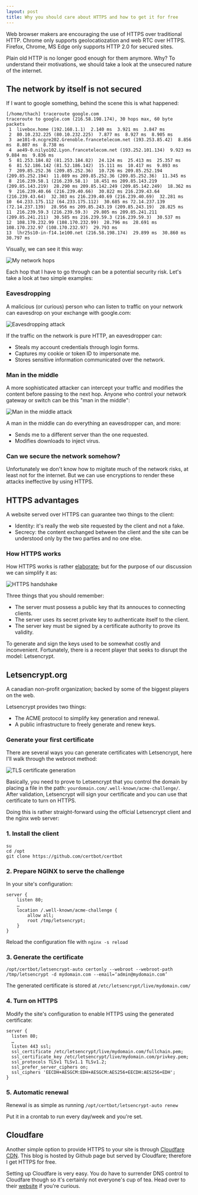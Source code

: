 ```yaml
---
layout: post
title: Why you should care about HTTPS and how to get it for free
---
```


Web browser makers are encouraging the use of HTTPS over traditional HTTP. Chrome only supports geolocatiozation and web RTC over HTTPS. Firefox, Chrome, MS Edge only supports HTTP 2.0 for secured sites.

Plain old HTTP is no longer good enough for them anymore. Why? To understand their motivations, we should take a look at the unsecured nature of the internet.

## The network by itself is not secured 

If I want to google something, behind the scene this is what happened:

```
[/home/thach] traceroute google.com 
traceroute to google.com (216.58.198.174), 30 hops max, 60 byte packets
 1  livebox.home (192.168.1.1)  2.140 ms  3.921 ms  3.847 ms
 2  80.10.232.225 (80.10.232.225)  7.877 ms  8.927 ms  8.905 ms
 3  ae101-0.ncgre202.Grenoble.francetelecom.net (193.253.85.42)  8.856 ms  8.807 ms  8.738 ms
 4  ae49-0.nilyo102.Lyon.francetelecom.net (193.252.101.134)  9.923 ms  9.884 ms  9.836 ms
 5  81.253.184.82 (81.253.184.82)  24.124 ms  25.413 ms  25.357 ms
 6  81.52.186.142 (81.52.186.142)  15.111 ms  10.417 ms  9.893 ms
 7  209.85.252.36 (209.85.252.36)  10.726 ms 209.85.252.194 (209.85.252.194)  11.089 ms 209.85.252.36 (209.85.252.36)  11.345 ms
 8  216.239.58.1 (216.239.58.1)  18.451 ms 209.85.143.219 (209.85.143.219)  28.290 ms 209.85.142.249 (209.85.142.249)  18.362 ms
 9  216.239.40.66 (216.239.40.66)  30.822 ms 216.239.43.64 (216.239.43.64)  32.303 ms 216.239.40.69 (216.239.40.69)  32.281 ms
10  64.233.175.112 (64.233.175.112)  30.685 ms 72.14.237.139 (72.14.237.139)  28.956 ms 209.85.243.19 (209.85.243.19)  28.825 ms
11  216.239.59.3 (216.239.59.3)  29.805 ms 209.85.241.211 (209.85.241.211)  30.585 ms 216.239.59.3 (216.239.59.3)  30.537 ms
12  108.170.232.99 (108.170.232.99)  28.796 ms  28.691 ms 108.170.232.97 (108.170.232.97)  29.793 ms
13  lhr25s10-in-f14.1e100.net (216.58.198.174)  29.899 ms  30.860 ms  30.797 ms
```
Visually, we can see it this way:

![My network hops](/public/imgs/networkhops.png)

Each hop that I have to go through can be a potential security risk. Let's take a look at two simple examples:

### Eavesdropping

A malicious (or curious) person who can listen to traffic on your network can eavesdrop on your exchange with google.com:

![Eavesdropping attack](/public/imgs/networkeavesdrop.png)

If the traffic on the network is pure HTTP, an eavesdropper can:

* Steals my account credentials through login forms.
* Captures my cookie or token ID to impersonate me.
* Stores sensitive information communicated over the network.

### Man in the middle

A more sophisticated attacker can intercept your traffic and modifies the content before passing to the next hop. Anyone who control your network gateway or switch can be this "man in the middle":

![Man in the middle attack](/public/imgs/networkmitm.png)

A man in the middle can do everything an eavesdropper can, and more:

* Sends me to a different server than the one requested.
* Modifies downloads to inject virus.

### Can we secure the network somehow?

Unfortunately we don't know how to migitate much of the network risks, at least not for the internet. But we can use encryptions to render these attacks ineffective by using HTTPS.

## HTTPS advantages

A website served over HTTPS can guarantee two things to the client:

* Identity: it's really the web site requested by the client and not a fake.
* Secrecy: the content exchanged between the client and the site can be understood only by the two parties and no one else.

### How HTTPS works
How HTTPS works is rather [elaborate](http://robertheaton.com/2014/03/27/how-does-https-actually-work/); but for the purpose of our discussion we can simplify it as:

![HTTPS handshake](/public/imgs/httpshandshake.png)

Three things that you should remember:

* The server must possess a public key that its annouces to connecting clients. 
* The server uses its secret private key to authenticate itself to the client.
* The server key must be signed by a certificate authority to prove its validity.

To generate and sign the keys used to be somewhat costly and inconvenient. Fortunately, there is a recent player that seeks to disrupt the model: Letsencrypt.

## Letsencrypt.org

A canadian non-profit organization; backed by some of the biggest players on the web.

Letsencrypt provides two things:

* The ACME protocol to simplify key generation and renewal.
* A public infrastructure to freely generate and renew keys.

### Generate your first certificate

There are several ways you can generate certificates with Letsencrypt, here I'll walk through the webroot method:

![TLS certificate generation](/public/imgs/httpsacme.png)

Basically, you need to prove to Letsencrypt that you control the domain by placing a file in the path: `yourdomain.com/.well-known/acme-challenge/`. After validation, Letsencrypt will sign your certificate and you can use that certificate to turn on HTTPS.

Doing this is rather straight-forward using the official Letsencrypt client and the nginx web server:

### 1. Install the client

```
su
cd /opt
git clone https://github.com/certbot/certbot
```

### 2. Prepare NGINX to serve the challenge

In your site's configuration:

```
server {
    listen 80;
    …
    location /.well-known/acme-challenge {
        allow all;
        root /tmp/letsencrypt;
    }
}
```

Reload the configuration file with `nginx -s reload`

### 3. Generate the certificate

```
/opt/certbot/letsencrypt-auto certonly --webroot --webroot-path /tmp/letsencrypt -d mydomain.com --email=‘admin@mydomain.com’
```

The generated certificate is stored at `/etc/letsencrypt/live/mydomain.com/`

### 4. Turn on HTTPS

Modify the site's configuration to enable HTTPS using the generated certificate:

```
server {
  listen 80;
  …
  listen 443 ssl;
  ssl_certificate /etc/letsencrypt/live/mydomain.com/fullchain.pem;
  ssl_certificate_key /etc/letsencrypt/live/mydomain.com/privkey.pem;
  ssl_protocols TLSv1 TLSv1.1 TLSv1.2;
  ssl_prefer_server_ciphers on;
  ssl_ciphers 'EECDH+AESGCM:EDH+AESGCM:AES256+EECDH:AES256+EDH';
}
```

### 5. Automatic renewal

Renewal is as simple as running `/opt/certbot/letsencrypt-auto renew`

Put it in a crontab to run every day/week and you're set.


## Cloudfare

Another simple option to provide HTTPS to your site is through [Cloudfare CDN](https://www.cloudflare.com/). This blog is hosted by Github page but served by Cloudfare; therefore I get HTTPS for free.

Setting up Cloudfare is very easy. You do have to surrender DNS control to Cloudfare though so it's certainly not everyone's cup of tea. Head over to their [website](https://www.cloudflare.com/) if you're curious.
